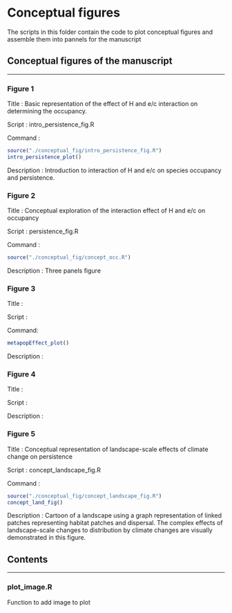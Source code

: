 # Conceptual figures

The scripts in this folder contain the code to plot conceptual figures and assemble them into pannels for the manuscript

## Conceptual figures of the manuscript
---
### Figure 1
Title : Basic representation of the effect of H and e/c interaction on determining the occupancy.

Script : intro_persistence_fig.R

Command : 
```r
source("./conceptual_fig/intro_persistence_fig.R")
intro_persistence_plot()
```

Description : Introduction to interaction of H and e/c on species occupancy and persistence.

### Figure 2
Title : Conceptual exploration of the interaction effect of H and e/c on occupancy

Script : persistence_fig.R

Command :
```r
source("./conceptual_fig/concept_occ.R")
```

Description : Three panels figure

### Figure 3
Title :

Script :

Command:
```r
metapopEffect_plot()
```

Description :

### Figure 4
Title :

Script :

Description :

### Figure 5
Title : Conceptual representation of landscape-scale effects of climate change on persistence

Script : concept_landscape_fig.R

Command :
```r
source("./conceptual_fig/concept_landscape_fig.R")
concept_land_fig()
```

Description : Cartoon of a landscape using a graph representation of linked patches representing habitat patches and dispersal. The complex effects of landscape-scale changes to distribution by climate changes are visually demonstrated in this figure.

## Contents
---

### plot_image.R 
Function to add image to plot